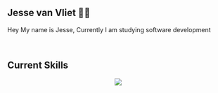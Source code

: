 ## Jesse van Vliet :man_student:

<P>Hey My name is Jesse, Currently I am studying software development</P>
<br>

 ## Current Skills
<p align="center">
    <img src="https://skillicons.dev/icons?i=php,laravel,js,react,css,html,tailwind " />
  </a>
</p>
